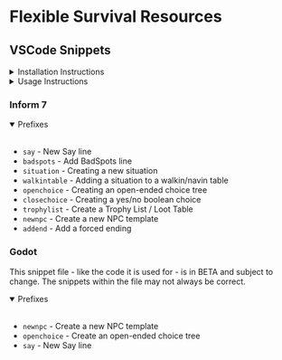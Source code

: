 # Flexible Survival Resources
## VSCode Snippets
<details>
<summary>Installation Instructions</summary>
<br>

Installation instructions:
1: Download the RAW snippet .json from this repository
2: Place the .json file in `%AppData%\Code\User\snippets` (merge or replace files if needed)
3: Ensure VSCode setting `editor.tabCompletion` is set to `onlySnippets` or `on`

**DO NOT PULL THIS REPOSITORY INTO YOUR SNIPPETS FOLDER**, snippets are not the only files that will be in this repository, and pulling the entire repo into your VSCode User Snippets folder could potentially cause issues!

</details>
<details>
<summary>Usage Instructions</summary>
<br>

1: Type the snippet prefix - i.e. `situation` - where you're wanting to insert the snippet
2: As you're typing, the snippet should eventually appear in the context menu. Once you've found it, hit tab on your keyboard to insert the snippet

Once the snippet is inserted, your cursor will be automatically moved to preset tabstops, sometimes selecting predefined text. Hitting tab again will move you to the next tabstop, until the snippet is finished. You can cancel this at any time by hitting escape, or manually moving the cursor.

Some snippets will have multiple-choice presets, these will show a context menu when you reach them. To select from the menu, use your mouse to scroll and click an option. Hitting tab without selecting any option will default to the first option in the list.

Feel free to offer suggestions for snippets to add.

</details>

### Inform 7
<details open>
<summary>Prefixes</summary>
<br>

- `say` - New Say line
- `badspots` - Add BadSpots line
- `situation` - Creating a new situation
- `walkintable` - Adding a situation to a walkin/navin table
- `openchoice` - Creating an open-ended choice tree
- `closechoice` - Creating a yes/no boolean choice
- `trophylist` - Create a Trophy List / Loot Table
- `newnpc` - Create a new NPC template
- `addend` - Add a forced ending

</details>

### Godot
This snippet file - like the code it is used for - is in BETA and subject to change. The snippets within the file may not always be correct.

<details open>
<summary>Prefixes</summary>
<br>

- `newnpc` - Create a new NPC template
- `openchoice` - Create an open-ended choice tree
- `say` - New Say line

</details>


